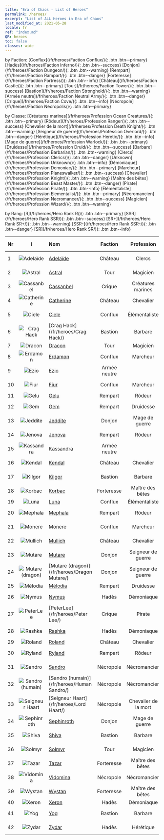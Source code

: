 ```yaml
---
title: "Era of Chaos - List of Heroes"
permalink: /heroes/
excerpt: "List of ALL Heroes in Era of Chaos"
last_modified_at: 2021-05-28
locale: fr
ref: "index.md"
QR: heroes
toc: false
classes: wide
---
```

  by Faction: [Conflux](/fr/heroes/Faction Conflux/){: .btn .btn--primary} [Hadès](/fr/heroes/Faction Inferno/){: .btn .btn--success} [Donjon](/fr/heroes/Faction Dungeon/){: .btn .btn--warning} [Rempart](/fr/heroes/Faction Rampart/){: .btn .btn--danger} [Forteresse](/fr/heroes/Faction Fortress/){: .btn .btn--info} [Château](/fr/heroes/Faction Castle/){: .btn .btn--primary} [Tour](/fr/heroes/Faction Tower/){: .btn .btn--success} [Bastion](/fr/heroes/Faction Stronghold/){: .btn .btn--warning} [Armée neutre](/fr/heroes/Faction Neutral Army/){: .btn .btn--danger} [Crique](/fr/heroes/Faction Cove/){: .btn .btn--info} [Nécropole](/fr/heroes/Faction Necropolis/){: .btn .btn--primary} 

  by Classe: [Créatures marines](/fr/heroes/Profession Ocean Creatures/){: .btn .btn--primary} [Rôdeur](/fr/heroes/Profession Ranger/){: .btn .btn--success} [Chevalier de la mort](/fr/heroes/Profession Death Knight/){: .btn .btn--warning} [Seigneur de guerre](/fr/heroes/Profession Overlord/){: .btn .btn--danger} [Hérétique](/fr/heroes/Profession Heretic/){: .btn .btn--info} [Mage de guerre](/fr/heroes/Profession Warlock/){: .btn .btn--primary} [Druidesse](/fr/heroes/Profession Druid/){: .btn .btn--success} [Barbare](/fr/heroes/Profession Barbarian/){: .btn .btn--warning} [Clercs](/fr/heroes/Profession Clerics/){: .btn .btn--danger} [Unknown](/fr/heroes/Profession Unknown/){: .btn .btn--info} [Démoniaque](/fr/heroes/Profession Demoniac/){: .btn .btn--primary} [Marcheur](/fr/heroes/Profession Planeswalker/){: .btn .btn--success} [Chevalier](/fr/heroes/Profession Knight/){: .btn .btn--warning} [Maître des bêtes](/fr/heroes/Profession Beast Master/){: .btn .btn--danger} [Pirate](/fr/heroes/Profession Pirate/){: .btn .btn--info} [Élémentaliste](/fr/heroes/Profession Elementalist/){: .btn .btn--primary} [Nécromancien](/fr/heroes/Profession Necromancer/){: .btn .btn--success} [Magicien](/fr/heroes/Profession Wizard/){: .btn .btn--warning} 

  by Rang: [R](/fr/heroes/Hero Rank R/){: .btn .btn--primary} [SSR](/fr/heroes/Hero Rank SSR/){: .btn .btn--success} [SR+](/fr/heroes/Hero Rank SR+/){: .btn .btn--warning} [SSR-](/fr/heroes/Hero Rank SSR-/){: .btn .btn--danger} [SR](/fr/heroes/Hero Rank SR/){: .btn .btn--info} 

  | Nr |  I |    Nom    |  Faction  |  Profession   |  Rang  |    Specialty     | User Rate  | 
  |:---|:--:|:-----------|:-------:|:-------------:|:------:|:-----------------|:----:|
  | 1 | ![Adelaïde](/images/h/h_Adelaide.jpg) | [Adelaïde](/fr/heroes/Adelaide/) | Château | Clercs | **SR** |  Anneau de givre | R+ |
  | 2 | ![Astral](/images/h/h_Astral.jpg) | [Astral](/fr/heroes/Astral/) | Tour | Magicien | **SSR** |  Amplification magique | SSR |
  | 3 | ![Cassanbel](/images/h/h_Cassanbel.jpg) | [Cassanbel](/fr/heroes/Cassanbel/) | Crique | Créatures marines | **SSR** |  Chant de l'océan | SSR |
  | 4 | ![Catherine](/images/h/h_Catherine.jpg) | [Catherine](/fr/heroes/Catherine/) | Château | Chevalier | **R** |  Croisé de fer | R |
  | 5 | ![Ciele](/images/h/h_Ciele.jpg) | [Ciele](/fr/heroes/Ciele/) | Conflux | Élémentaliste | **SSR** |  Résonance élémentaire | SSR |
  | 6 | ![Crag Hack](/images/h/h_CragHack.jpg) | [Crag Hack](/fr/heroes/Crag Hack/) | Bastion | Barbare | **SR** |  Offensive | R+ |
  | 7 | ![Dracon](/images/h/h_Dracon.jpg) | [Dracon](/fr/heroes/Dracon/) | Tour | Magicien | **SR+** |  Enchanteur | R |
  | 8 | ![Erdamon](/images/h/h_Erdamon.jpg) | [Erdamon](/fr/heroes/Erdamon/) | Conflux | Marcheur | **R** |  Roi des rochers | R |
  | 9 | ![Ezio](/images/h/h_Ezio.jpg) | [Ezio](/fr/heroes/Ezio/) | Armée neutre |  | **SSR** |  Confrérie | R+ |
  | 10 | ![Fiur](/images/h/h_Fiur.jpg) | [Fiur](/fr/heroes/Fiur/) | Conflux | Marcheur | **R** |  Élémentaire de feu | R |
  | 11 | ![Gelu](/images/h/h_Gelu.jpg) | [Gelu](/fr/heroes/Gelu/) | Rempart | Rôdeur | **SR+** |  Tireur d'élite | SR+ |
  | 12 | ![Gem](/images/h/h_Gem.jpg) | [Gem](/fr/heroes/Gem/) | Rempart | Druidesse | **SSR** |  Guérison naturelle | SSR |
  | 13 | ![Jeddite](/images/h/h_Jeddite.jpg) | [Jeddite](/fr/heroes/Jeddite/) | Donjon | Mage de guerre | **SR** |  Cycle de la vie | SR |
  | 14 | ![Jenova](/images/h/h_Ylthin.jpg) | [Jenova](/fr/heroes/Jenova/) | Rempart | Rôdeur | **R** |  Vierge à la Licorne | R |
  | 15 | ![Kassandra](/images/h/h_kashandela.jpg) | [Kassandra](/fr/heroes/Kassandra/) | Armée neutre |  | **SSR-** |  Légion spartiate | R |
  | 16 | ![Kendal](/images/h/h_Kendel.jpg) | [Kendal](/fr/heroes/Kendal/) | Château | Chevalier | **SR** |  Maître des tactiques | R |
  | 17 | ![Kilgor](/images/h/h_Kilgor.jpg) | [Kilgor](/fr/heroes/Kilgor/) | Bastion | Barbare | **SSR** |  Béhémoth de guerre | SSR |
  | 18 | ![Korbac](/images/h/h_Korbac.jpg) | [Korbac](/fr/heroes/Korbac/) | Forteresse | Maître des bêtes | **R** |  Vol stationnaire | R |
  | 19 | ![Luna](/images/h/h_Luna.jpg) | [Luna](/fr/heroes/Luna/) | Conflux | Élémentaliste | **SR+** |  Mur infernal | R |
  | 20 | ![Mephala](/images/h/h_Mephala.jpg) | [Mephala](/fr/heroes/Mephala/) | Rempart | Rôdeur | **R** |  Défense absolue | R |
  | 21 | ![Monere](/images/h/h_Monere.jpg) | [Monere](/fr/heroes/Monere/) | Conflux | Marcheur | **SR** |  Élémentaire de l'esprit | R |
  | 22 | ![Mullich](/images/h/h_Mullich.jpg) | [Mullich](/fr/heroes/Mullich/) | Château | Chevalier | **R** |  Charge d'assaut | R+ |
  | 23 | ![Mutare](/images/h/h_Mutare.jpg) | [Mutare](/fr/heroes/Mutare/) | Donjon | Seigneur de guerre | **R** |  Torrent du Donjon | R |
  | 24 | ![Mutare (dragon)](/images/h/h_MutareDrake.jpg) | [Mutare (dragon)](/fr/heroes/Dragon Mutare/) | Donjon | Seigneur de guerre | **SSR** |  Éveil du Dragon | SSR |
  | 25 | ![Mélodia](/images/h/h_Melodia.jpg) | [Mélodia](/fr/heroes/Melodia/) | Rempart | Druidesse | **SSR-** |  Bonne fortune | R |
  | 26 | ![Nymus](/images/h/h_Nymus.jpg) | [Nymus](/fr/heroes/Nymus/) | Hadès | Démoniaque | **SR** |  Fantôme infernal | R+ |
  | 27 | ![PeterLee](/images/h/h_PeterLee.jpg) | [PeterLee](/fr/heroes/Peter Lee/) | Crique | Pirate | **SR+** |  Levez les voiles | R+ |
  | 28 | ![Rashka](/images/h/h_Rashka.jpg) | [Rashka](/fr/heroes/Rashka/) | Hadès | Démoniaque | **SR** |  Seigneur du feu | R |
  | 29 | ![Roland](/images/h/h_Roland.jpg) | [Roland](/fr/heroes/Roland/) | Château | Chevalier | **SSR** |  Moral accru | SR+ |
  | 30 | ![Ryland](/images/h/h_Ryland.jpg) | [Ryland](/fr/heroes/Ryland/) | Rempart | Rôdeur | **SR** |  Garde sylvanien | R |
  | 31 | ![Sandro](/images/h/h_Sandro.jpg) | [Sandro](/fr/heroes/Sandro/) | Nécropole | Nécromancien | **SSR** |  Les Ténèbres se répandent | SSR |
  | 32 | ![Sandro (humain)](/images/h/h_HumanSandro.jpg) | [Sandro (humain)](/fr/heroes/Human Sandro/) | Nécropole | Nécromancien | **SR+** |  Âme immortelle | SR |
  | 33 | ![Seigneur Haart](/images/h/h_LordHaart.jpg) | [Seigneur Haart](/fr/heroes/Lord Haart/) | Nécropole | Chevalier de la mort | **SSR** |  Chevalier de la mort | SR- |
  | 34 | ![Sephinroth](/images/h/h_Sephinroth.jpg) | [Sephinroth](/fr/heroes/Sephinroth/) | Donjon | Mage de guerre | **R** |  Regard de cristal | R |
  | 35 | ![Shiva](/images/h/h_Shiwa.jpg) | [Shiva](/fr/heroes/Shiva/) | Bastion | Barbare | **R** |  Porteur du tonnerre | R |
  | 36 | ![Solmyr](/images/h/h_Solmyr.jpg) | [Solmyr](/fr/heroes/Solmyr/) | Tour | Magicien | **SR+** |  Foudre terrible | SR |
  | 37 | ![Tazar](/images/h/h_Tazar.jpg) | [Tazar](/fr/heroes/Tazar/) | Forteresse | Maître des bêtes | **SSR** |  Rage sanguinaire | SSR |
  | 38 | ![Vidomina](/images/h/h_Vidomina.jpg) | [Vidomina](/fr/heroes/Vidomina/) | Nécropole | Nécromancien | **SR+** |  Nécromancien | R |
  | 39 | ![Wystan](/images/h/h_Wystan.jpg) | [Wystan](/fr/heroes/Wystan/) | Forteresse | Maître des bêtes | **R** |  Chasseur des marais | R |
  | 40 | ![Xeron](/images/h/h_Xeron.jpg) | [Xeron](/fr/heroes/Xeron/) | Hadès | Démoniaque | **SSR** |  Archidiable | SSR |
  | 41 | ![Yog](/images/h/h_Yog.jpg) | [Yog](/fr/heroes/Yog/) | Bastion | Barbare | **SR** |  Cyclope enragé | SR |
  | 42 | ![Zydar](/images/h/h_Zydar.jpg) | [Zydar](/fr/heroes/Zydar/) | Hadès | Hérétique | **R** |  Invocation d'Hadès | R |
